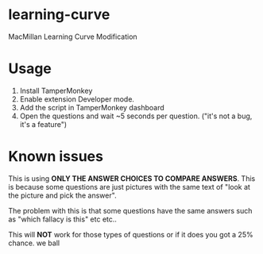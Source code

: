 # learning-curve
MacMillan Learning Curve Modification

# Usage
1. Install TamperMonkey
2. Enable extension Developer mode.
3. Add the script in TamperMonkey dashboard
4. Open the questions and wait ~5 seconds per question. ("it's not a bug, it's a feature")

# Known issues
This is using **ONLY THE ANSWER CHOICES TO COMPARE ANSWERS**. This is because some questions are just pictures with the same text of "look at the picture and pick the answer". 

The problem with this is that some questions have the same answers such as "which fallacy is this" etc etc..

This will **NOT** work for those types of questions or if it does you got a 25% chance. we ball
